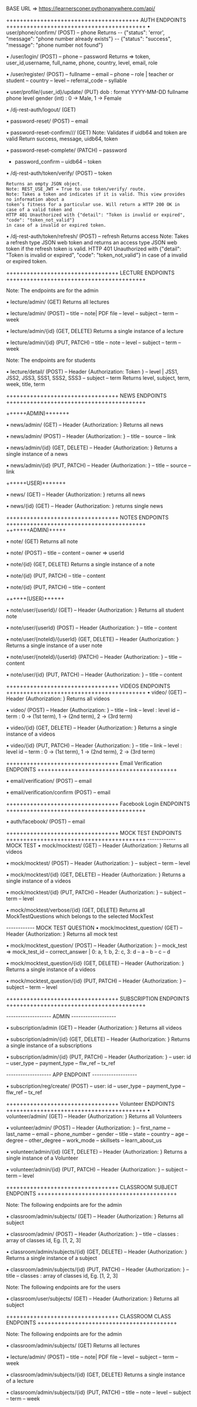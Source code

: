 BASE URL => https://learnersconer.pythonanywhere.com/api/

+++++++++++++++++++++++++++++++++++++++ AUTH ENDPOINTS +++++++++++++++++++++++++++++++++++++++++
• user/phone/confirm/ (POST)
– phone
Returns
-- {"status": 'error', "message": "phone number already exists"}
-- {"status": "success", "message": "phone number not found"}


• /user/login/ (POST)
– phone
– password
Returns => token, user_id,username, full_name, phone, country, level, email, role

• /user/register/ (POST)
– fullname
– email
– phone
– role | teacher or student
– country
– level
– referral_code
– syllable

• user/profile/{user_id}/update/ (PUT)
dob : format YYYY-MM-DD
fullname
phone
level
gender (int) : 0 -> Male, 1 -> Female

• /dj-rest-auth/logout/ (GET)

• password-reset/ (POST)
– email

• password-reset-confirm/<uidb64>/<token>/ (GET)
    Note: Validates if uidb64 and token are valid
Return success, message, uidb64, token

• password-reset-complete/ (PATCH)
– password
- password_confirm
– uidb64
– token

• /dj-rest-auth/token/verify/ (POST)
– token

    Returns an empty JSON object.
    Note: REST_USE_JWT = True to use token/verify/ route.
    Note: Takes a token and indicates if it is valid. This view provides no information about a
    token’s fitness for a particular use. Will return a HTTP 200 OK in case of a valid token and
    HTTP 401 Unauthorized with {"detail": "Token is invalid or expired", "code": "token_not_valid"}
    in case of a invalid or expired token.

• /dj-rest-auth/token/refresh/ (POST)
– refresh
Returns access
    Note: Takes a refresh type JSON web token and returns an access type JSON web token if the refresh
    token is valid. HTTP 401 Unauthorized with {"detail": "Token is invalid or
    expired", "code": "token_not_valid"} in case of a invalid or expired token.

+++++++++++++++++++++++++++++++++ LECTURE ENDPOINTS +++++++++++++++++++++++++++++++++++++++++

Note: The endpoints are for the admin

• lecture/admin/ (GET)
Returns all lectures

• lecture/admin/ (POST)
– title
– note| PDF file
– level
– subject
– term
– week

• lecture/admin/{id} (GET, DELETE)
Returns a single instance of a lecture

• lecture/admin/{id} (PUT, PATCH)
– title
– note
– level
– subject
– term
– week

Note: The endpoints are for students

• lecture/detail/ (POST)
– Header {Authorization: Token <user token key>}
– level | JSS1, JSS2, JSS3, SSS1, SSS2, SSS3 
– subject
– term
Returns level, subject, term, week, title, term

+++++++++++++++++++++++++++++++++ NEWS ENDPOINTS +++++++++++++++++++++++++++++++++++++++++

++++++ADMIN)+++++++

• news/admin/ (GET)
– Header {Authorization: <Token userToken>}
Returns all news

• news/admin/ (POST)
– Header {Authorization: <Token userToken>}
– title
– source
– link

• news/admin/{id} (GET, DELETE)
– Header {Authorization: <Token adminToken>}
Returns a single instance of a news

• news/admin/{id} (PUT, PATCH)
– Header {Authorization: <Token adminToken>}
– title
– source
– link

++++++USER)+++++++

• news/ (GET)
– Header {Authorization: <Token userToken>}
returns all news

• news/{id} (GET)
– Header {Authorization: <Token userToken>}
returns single news

+++++++++++++++++++++++++++++++++ NOTES ENDPOINTS +++++++++++++++++++++++++++++++++++++++++
+++++++ADMIN)+++++

• note/ (GET)
Returns all note

• note/ (POST)
– title
– content
– owner => userId

• note/{id} (GET, DELETE)
Returns a single instance of a note

• note/{id} (PUT, PATCH)
– title
– content

• note/{id} (PUT, PATCH)
– title
– content

++++++(USER)++++++

• note/user/{userId}/ (GET)
– Header {Authorization: <Token userToken>}
Returns all student note

• note/user/{userId} (POST)
– Header {Authorization: <Token userToken>}
– title
– content

• note/user/{noteId}/{userId} (GET, DELETE)
– Header {Authorization: <Token userToken>}
Returns a single instance of a user note

• note/user/{noteId}/{userId} (PATCH)
– Header {Authorization: <Token userToken>}
– title
– content

• note/user/{id} (PUT, PATCH)
– Header {Authorization: <Token userToken>}
– title
– content

+++++++++++++++++++++++++++++++++ VIDEOS ENDPOINTS +++++++++++++++++++++++++++++++++++++++++
• video/ (GET)
– Header {Authorization: <Token userToken>}
Returns all videos

• video/ (POST)
– Header {Authorization: <Token userToken>}
– title
– link
– level : level id
– term : 0 -> (1st term), 1 -> (2nd term), 2 -> (3rd term)

• video/{id} (GET, DELETE)
– Header {Authorization: <Token userToken>}
Returns a single instance of a videos

• video/{id} (PUT, PATCH)
– Header {Authorization: <Token userToken>}
– title
– link
– level : level id
– term : 0 -> (1st term), 1 -> (2nd term), 2 -> (3rd term)

+++++++++++++++++++++++++++++++++ Email Verification ENDPOINTS +++++++++++++++++++++++++++++++++++++++++

• email/verification/ (POST)
– email

• email/verification/confirm (POST)
– email

+++++++++++++++++++++++++++++++++ Facebook Login ENDPOINTS +++++++++++++++++++++++++++++++++++++++++

• auth/facebook/ (POST)
– email


+++++++++++++++++++++++++++++++++ MOCK TEST ENDPOINTS +++++++++++++++++++++++++++++++++++++++++
------------ MOCK TEST
• mock/mocktest/ (GET)
– Header {Authorization: <Token userToken>}
Returns all videos

• mock/mocktest/ (POST)
– Header {Authorization: <Token userToken>}
– subject
– term 
– level

• mock/mocktest/{id} (GET, DELETE)
– Header {Authorization: <Token userToken>}
Returns a single instance of a videos

• mock/mocktest/{id} (PUT, PATCH)
– Header {Authorization: <Token userToken>}
– subject
– term 
– level

• mock/mocktest/verbose/{id} (GET, DELETE)
Returns all MockTestQuestions which belongs to the selected MockTest

------------ MOCK TEST QUESTION
• mock/mocktest_question/ (GET)
– Header {Authorization: <Token userToken>}
Returns all mock test

• mock/mocktest_question/ (POST)
– Header {Authorization: <Token userToken>}
– mock_test => mock_test_id
– correct_answer | 0: a, 1: b, 2: c, 3: d
– a
– b
– c
– d

• mock/mocktest_question/{id} (GET, DELETE)
– Header {Authorization: <Token userToken>}
Returns a single instance of a videos

• mock/mocktest_question/{id} (PUT, PATCH)
– Header {Authorization: <Token userToken>}
– subject
– term 
– level


+++++++++++++++++++++++++++++++++ SUBSCRIPTION ENDPOINTS +++++++++++++++++++++++++++++++++++++++++

------------------- ADMIN -------------------

• subscription/admin (GET)
– Header {Authorization: <Token userToken>}
Returns all videos

<!-- • subscription/admin (POST)
– Header {Authorization: <Token userToken>}
– user: id
– user_type
– payment_type 
– flw_ref
– tx_ref -->

• subscription/admin/{id} (GET, DELETE)
– Header {Authorization: <Token userToken>}
Returns a single instance of a subscriptions

• subscription/admin/{id} (PUT, PATCH)
– Header {Authorization: <Token userToken>}
– user: id
– user_type
– payment_type 
– flw_ref
– tx_ref

------------------- APP ENDPOINT -------------------

• subscription/reg/create/ (POST)
– user: id
– user_type
– payment_type 
– flw_ref
– tx_ref


+++++++++++++++++++++++++++++++++ Volunteer ENDPOINTS +++++++++++++++++++++++++++++++++++++++++
• volunteer/admin/ (GET)
– Header {Authorization: <Token adminToken>}
Returns all Volunteers

• volunteer/admin/ (POST)
– Header {Authorization: <Token adminToken>}
– first_name
– last_name
– email
– phone_number
– gender
– title
– state
– country
– age
– degree
– other_degree
– work_mode
– skillsets
– learn_about_us

• volunteer/admin/{id} (GET, DELETE)
– Header {Authorization: <Token adminToken>}
Returns a single instance of a Volunteer

• volunteer/admin/{id} (PUT, PATCH)
– Header {Authorization: <Token adminToken>}
– subject
– term 
– level


+++++++++++++++++++++++++++++++++ CLASSROOM SUBJECT ENDPOINTS +++++++++++++++++++++++++++++++++++++++++

Note: The following endpoints are for the admin

• classroom/admin/subjects/ (GET)
– Header {Authorization: <Token adminToken>}
Returns all subject

• classroom/admin/ (POST)
– Header {Authorization: <Token adminToken>}
– title
– classes : array of classes id, Eg. [1, 2, 3]

• classroom/admin/subjects/{id} (GET, DELETE)
– Header {Authorization: <Token adminToken>}
Returns a single instance of a subject

• classroom/admin/subjects/{id} (PUT, PATCH)
– Header {Authorization: <Token adminToken>}
– title
– classes : array of classes id, Eg. [1, 2, 3]

Note: The following endpoints are for the users

• classroom/user/subjects/ (GET)
– Header {Authorization: <Token userToken>}
Returns all subject

+++++++++++++++++++++++++++++++++ CLASSROOM CLASS ENDPOINTS +++++++++++++++++++++++++++++++++++++++++

Note: The following endpoints are for the admin

• classroom/admin/subjects/ (GET)
Returns all lectures

• lecture/admin/ (POST)
– title
– note| PDF file
– level
– subject
– term
– week

• classroom/admin/subjects/{id} (GET, DELETE)
Returns a single instance of a lecture

• classroom/admin/subjects/{id} (PUT, PATCH)
– title
– note
– level
– subject
– term
– week

